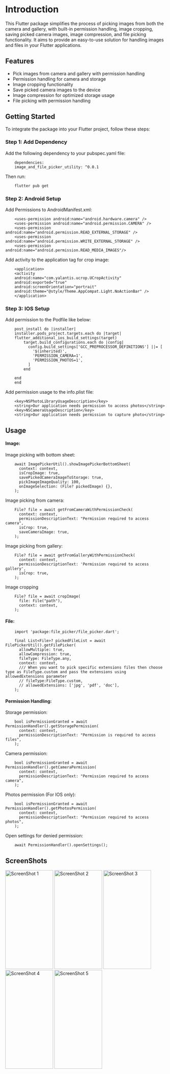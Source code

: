# **Introduction**

This Flutter package simplifies the process of picking images from both the camera and gallery, with
built-in permission handling, image cropping, saving picked camera images, image compression, and
file picking functionality. It aims to provide an easy-to-use solution for handling images and files
in your Flutter applications.

## **Features**

* Pick images from camera and gallery with permission handling
* Permission handling for camera and storage
* Image cropping functionality
* Save picked camera images to the device
* Image compression for optimized storage usage
* File picking with permission handling

## **Getting Started**

To integrate the package into your Flutter project, follow these steps:

### **Step 1: Add Dependency**

Add the following dependency to your pubspec.yaml file:

```
    dependencies:
    image_and_file_picker_utility: ^0.0.1

```

Then run:

```
    flutter pub get

```

### **Step 2: Android Setup**

Add Permissions to AndroidManifest.xml:

```
    <uses-permission android:name="android.hardware.camera" />
    <uses-permission android:name="android.permission.CAMERA" />
    <uses-permission android:name="android.permission.READ_EXTERNAL_STORAGE" />
    <uses-permission android:name="android.permission.WRITE_EXTERNAL_STORAGE" />
    <uses-permission android:name="android.permission.READ_MEDIA_IMAGES"/>

```

Add activity to the application tag for crop image:

```
    <application>
    <activity
    android:name="com.yalantis.ucrop.UCropActivity"
    android:exported="true"
    android:screenOrientation="portrait"
    android:theme="@style/Theme.AppCompat.Light.NoActionBar" />
    </application>

```

### **Step 3: IOS Setup**

Add permission to the Podfile like below:

```
    post_install do |installer|
    installer.pods_project.targets.each do |target|
    flutter_additional_ios_build_settings(target)
        target.build_configurations.each do |config|
          config.build_settings['GCC_PREPROCESSOR_DEFINITIONS'] ||= [
            '$(inherited)',
            'PERMISSION_CAMERA=1',
            'PERMISSION_PHOTOS=1',
          ]
        end
    
    end
    end

```

Add permission usage to the info.plist file:

```
    <key>NSPhotoLibraryUsageDescription</key>
    <string>Our application needs permission to access photos</string>
    <key>NSCameraUsageDescription</key>
    <string>Our application needs permission to capture photo</string>
```

## **Usage**

#### Image:

Image picking with bottom sheet:

```
    await ImagePickerUtil().showImagePickerBottomSheet(
      context: context,
      isCropImage: true,
      savePickedCameraImageToStorage: true,
      pickImageImageQuality: 100,
      onImageSelection: (File? pickedImage) {},
    );

```

Image picking from camera:

```
    File? file = await getFromCameraWithPermissionCheck(
      context: context,
      permissionDescriptionText: "Permission required to access camera",
      isCrop: true,
      saveCameraImage: true,
    );

```

Image picking from gallery:

```
    File? file = await getFromGalleryWithPermissionCheck(
      context: context,
      permissionDescriptionText: 'Permission required to access gallery',
      isCrop: true,
    );

```

Image cropping

```
    File? file = await cropImage(
      file: File("path"),
      context: context,
    );

```

#### File:

```
    import 'package:file_picker/file_picker.dart';
```

```
    final List<File>? pickedFileList = await FilePickerUtil().getFilePicker(
      allowMultiple: true,
      allowCompression: true,
      fileType: FileType.any,
      context: context,
      /// When you want to pick specific extensions files then choose type as FileType.custom and pass the extensions using allowedExtensions parameter
      // fileType:FileType.custom,
      // allowedExtensions: ['jpg', 'pdf', 'doc'],
    );

```

#### Permission Handling:

Storage permission:

```
    bool isPermissionGranted = await PermissionHandler().getStoragePermission(
      context: context,
      permissionDescriptionText: "Permission is required to access files",
    );

```

Camera permission:

```
    bool isPermissionGranted = await PermissionHandler().getCameraPermission(
      context: context,
      permissionDescriptionText: "Permission required to access camera",
    );

```

Photos permission (For IOS only):

```
    bool isPermissionGranted = await PermissionHandler().getPhotosPermission(
      context: context,
      permissionDescriptionText: "Permission required to access photos",
    );

```

Open settings for denied permission:

```
    await PermissionHandler().openSettings();
```

## **ScreenShots**

<img src="https://lh3.googleusercontent.com/drive-viewer/AKGpihYwMzElrDi1Vk7X_zRiB-1q_Z_3uOhq9c3_283OG-rJ5kE9YFC0pfHudtvrOhL5yD1Xk18VRzJgyGmUaphWJZvEG6qkMQ=s1600" style="width: 150px; max-width: 100%; height: 310px" title=" ScreenShot 1" />

<img src="https://lh3.googleusercontent.com/drive-viewer/AKGpiha1U4CsZ7UCPGFfrU8OwXorMNE83TDG_wUG8SBMOar9rDz4G5OC8q1vT5h8SwBk0vrZOEo_waTnPvGo74M2wcAW9gkiRQ=s1600" style="width: 150px; max-width: 100%; height: 310px" title=" ScreenShot 2"/>

<img src="https://lh3.googleusercontent.com/drive-viewer/AKGpihYqO70FllWJXya713EctnK-F1IXnthdnibCEzcaasJ-PaYUukNoz-Y7LcVYs0dnrPw6vyf7FuHkJrnx0oqwI43ejyhwjQ=s1600" style="width: 150px; max-width: 100%; height: 310px" title=" ScreenShot 3"/>

<img src="https://lh3.googleusercontent.com/drive-viewer/AKGpihbTnLIfdzajP1E2gDn9Lf6cYeVfw6drr9XslZn1QVQvt_Ppx5THn-MCa0h5AQzTZj4Ppq0qegF2XfnI6VV-vHeoxUL4QQ=s1600" style="width: 150px; max-width: 100%; height: 310px" title=" ScreenShot 4"/>

<img src="https://lh3.googleusercontent.com/drive-viewer/AKGpihYAOolKvsxtTU2e76vvkiQCUrObmss8FKUYre7vZWztx1m-4A4X_hQ42-CWR5eYn0WDMUEXvBvGzmL7Qvr4B2keX7w9Dw=s1600" style="width: 150px; max-width: 100%; height: 310px" title=" ScreenShot 5"/>
